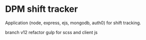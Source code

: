 # DPM shift tracker
Application (node, express, ejs, mongodb, auth0) for shift tracking.

branch v12 refactor gulp for scss and client js